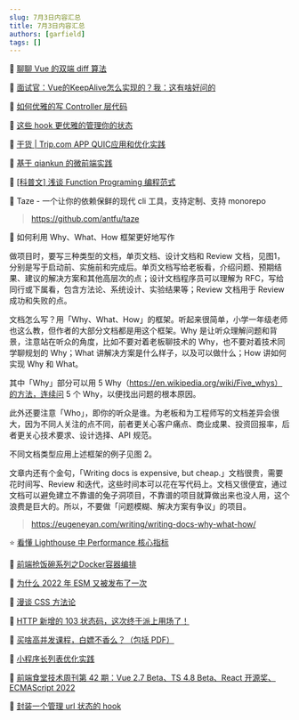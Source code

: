 ```yaml
---
slug: 7月3日内容汇总
title: 7月3日内容汇总
authors: [garfield]
tags: []
---
```


📒 [聊聊 Vue 的双端 diff 算法](https://juejin.cn/post/7114177684434845727)

📒 [面试官：Vue的KeepAlive怎么实现的？我：这有啥好问的](https://mp.weixin.qq.com/s/aPMJK-YYgsgUlm2x4uG3NQ)

📒 [如何优雅的写 Controller 层代码](https://mp.weixin.qq.com/s/Y_vtD5AlIry4anyy19Fhgw)

📒 [这些 hook 更优雅的管理你的状态](https://mp.weixin.qq.com/s/yluex5ufeJQ3eVyW9hD1-g)

📒 [干货 | Trip.com APP QUIC应用和优化实践](https://mp.weixin.qq.com/s/-JtbeS01HEFhNCKYGExodg)

📒 [基于 qiankun 的微前端实践](https://juejin.cn/post/7113871265848360997)

📒 [\[科普文\] 浅谈 Function Programing 编程范式](https://mp.weixin.qq.com/s/A1LM8bWlcI8_fgUuCISU8w)

📒 Taze - 一个让你的依赖保鲜的现代 cli 工具，支持定制、支持 monorepo

> https://github.com/antfu/taze

📒 如何利用 Why、What、How 框架更好地写作

做项目时，要写三种类型的文档，单页文档、设计文档和 Review 文档，见图1，分别是写于启动前、实施前和完成后。单页文档写给老板看，介绍问题、预期结果、建议的解决方案和其他高层次的点；设计文档程序员可以理解为 RFC，写给同行或下属看，包含方法论、系统设计、实验结果等；Review 文档用于 Review 成功和失败的点。

文档怎么写？用「Why、What、How」的框架。听起来很简单，小学一年级老师也这么教，但作者的大部分文档都是用这个框架。Why 是让听众理解问题和背景，注意站在听众的角度，比如不要对着老板聊技术的 Why，也不要对着技术同学聊规划的 Why；What 讲解决方案是什么样子，以及可以做什么；How 讲如何实现 Why 和 What。

其中「Why」部分可以用 5 Why（https://en.wikipedia.org/wiki/Five_whys）的方法，连续问 5 个 Why，以便找出问题的根本原因。

此外还要注意「Who」，即你的听众是谁。为老板和为工程师写的文档差异会很大，因为不同人关注的点不同，前者更关心客户痛点、商业成果、投资回报率，后者更关心技术要求、设计选择、API 规范。

不同文档类型应用上述框架的例子见图 2。

文章内还有个金句，「Writing docs is expensive, but cheap.」文档很贵，需要花时间写、Review 和迭代，这些时间本可以花在写代码上。文档又很便宜，通过文档可以避免建立不靠谱的兔子洞项目，不靠谱的项目就算做出来也没人用，这个浪费是巨大的。所以，不要做「问题模糊、解决方案有争议」的项目。

> https://eugeneyan.com/writing/writing-docs-why-what-how/

⭐️ [看懂 Lighthouse 中 Performance 核心指标](https://juejin.cn/post/7113803250037424158)

📒 [前端抢饭碗系列之Docker容器编排](https://juejin.cn/post/7113712658850775048)

📒 [为什么 2022 年 ESM 又被发布了一次](https://mp.weixin.qq.com/s/_RmAH6p2lyzkhqLWw8cIKw)

📒 [漫谈 CSS 方法论](https://juejin.cn/post/7113732818663899166)

📒 [HTTP 新增的 103 状态码，这次终于派上用场了！](https://juejin.cn/post/7113864980344078343)

📒 [买啥高并发课程，白嫖不香么？（包括 PDF）](https://mp.weixin.qq.com/s/v3lQpHBAIxhDmJ80w4CBcA)

📒 [小程序长列表优化实践](https://juejin.cn/post/7113711538359238692)

📒 [前端食堂技术周刊第 42 期：Vue 2.7 Beta、TS 4.8 Beta、React 开源奖、ECMAScript 2022](https://juejin.cn/post/7113586663741194247)

📒 [封装一个管理 url 状态的 hook](https://mp.weixin.qq.com/s/4r1lFV1j7I0K0l5Ww3jj0g)
